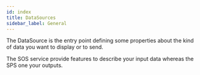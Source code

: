 ```yaml
---
id: index
title: DataSources
sidebar_label: General
---
```


The DataSource is the entry point defining some properties about the kind of data you want to display or to send.

The SOS service provide features to describe your input data whereas the SPS one your outputs.

